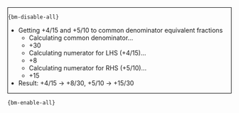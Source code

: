 <div style="border:1px solid black;">

`{bm-disable-all}`

 * Getting +4/15 and +5/10 to common denominator equivalent fractions
   * Calculating common denominator...
   * +30
   * Calculating numerator for LHS (+4/15)...
   * +8
   * Calculating numerator for RHS (+5/10)...
   * +15
 * Result: +4/15 -> +8/30, +5/10 -> +15/30
</div>

`{bm-enable-all}`

